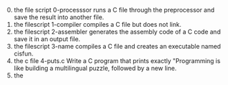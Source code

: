 0. the file script 0-processsor runs a C file through the preprocessor and save the result into another file.
1. the filescript 1-compiler compiles a C file but does not link.
2. the filescript 2-assembler generates the assembly code of a C code and save it in an output file.
3. the filescript 3-name compiles a C file and creates an executable named cisfun.
4. the c file 4-puts.c Write a C program that prints exactly "Programming is like building a multilingual puzzle, followed by a new line.
5. the